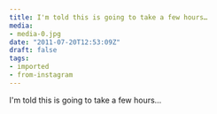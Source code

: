 ```yaml
---
title: I'm told this is going to take a few hours…
media:
- media-0.jpg
date: "2011-07-20T12:53:09Z"
draft: false
tags:
- imported
- from-instagram
---
```

I'm told this is going to take a few hours…
